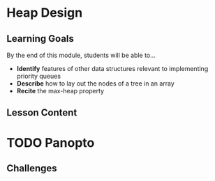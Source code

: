 # Heap Design

## Learning Goals

By the end of this module, students will be able to...

* **Identify** features of other data structures relevant to implementing priority queues
* **Describe** how to lay out the nodes of a tree in an array
* **Recite** the max-heap property

## Lesson Content

# TODO Panopto

## Challenges

